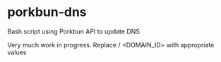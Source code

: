 # porkbun-dns
Bash script using Porkbun API to update DNS

Very much work in progress.
Replace <DOMAIN> / <DOMAIN_ID> with appropriate values

